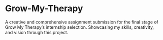 # Grow-My-Therapy
A creative and comprehensive assignment submission for the final stage of Grow My Therapy’s internship selection. Showcasing my skills, creativity, and vision through this project.
